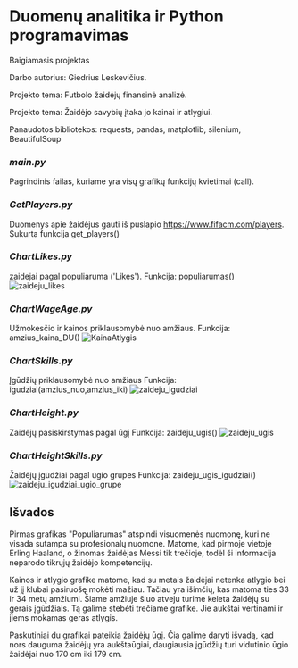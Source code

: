 # Duomenų analitika ir Python programavimas
Baigiamasis projektas 

Darbo autorius: Giedrius Leskevičius.

Projekto tema: Futbolo žaidėjų finansinė analizė.

Projekto tema: Žaidėjo savybių įtaka jo kainai ir atlygiui.

Panaudotos bibliotekos: requests, pandas, matplotlib, silenium, BeautifulSoup

### _main.py_

Pagrindinis failas, kuriame yra visų grafikų funkcijų kvietimai (call).


### _GetPlayers.py_

Duomenys apie žaidėjus gauti iš puslapio https://www.fifacm.com/players.
Sukurta funkcija get_players()


### _ChartLikes.py_

zaidejai pagal populiaruma ('Likes').
Funkcija: populiarumas()
![zaideju_likes](https://github.com/litpost/PythonStudies/assets/19422665/41dc6b27-12c2-4423-8010-85faa2515ca8)


### _ChartWageAge.py_

Užmokesčio ir kainos priklausomybė nuo amžiaus.
Funkcija: amzius_kaina_DU()
![KainaAtlygis](https://github.com/litpost/PythonStudies/assets/19422665/effa035d-ba0b-4801-b79c-db7ebe57533a)


### _ChartSkills.py_

Įgūdžių priklausomybė nuo amžiaus
Funkcija: igudziai(amzius_nuo,amzius_iki)
![zaideju_igudziai](https://github.com/litpost/PythonStudies/assets/19422665/67434e4a-c836-4f10-bddd-cd6af7cd532d)



### _ChartHeight.py_

Zaidėjų pasiskirstymas pagal ūgį
Funkcija: zaideju_ugis()
![zaideju_ugis](https://github.com/litpost/PythonStudies/assets/19422665/52fff719-b38d-4a27-8dde-2f58eab41e41)



### _ChartHeightSkills.py_

Žaidėjų įgūdžiai pagal ūgio grupes
Funkcija: zaideju_ugis_igudziai()
![zaideju_igudziai_ugio_grupe](https://github.com/litpost/PythonStudies/assets/19422665/8bf913a1-ee3f-46e3-a380-e29efde5b181)


## Išvados
Pirmas grafikas "Populiarumas" atspindi visuomenės nuomonę, kuri ne visada sutampa su profesionalų nuomone. Matome, kad pirmoje vietoje Erling Haaland, o žinomas žaidėjas Messi tik trečioje, todėl ši informacija neparodo tikrųjų žaidėjo kompetencijų.

Kainos ir atlygio grafike matome, kad su metais žaidėjai netenka atlygio bei už jį klubai pasiruošę mokėti mažiau. Tačiau yra išimčių, kas matoma ties 33 ir 34 metų amžiumi. Šiame amžiuje šiuo atveju turime keleta žaidėjų su gerais įgūdžiais. Tą galime stebėti trečiame grafike. Jie aukštai vertinami ir jiems mokamas geras atlygis.

Paskutiniai du grafikai pateikia žaidėjų ūgį. Čia galime daryti išvadą, kad nors dauguma žaidėjų yra aukštaūgiai, daugiausia įgūdžių turi vidutinio ūgio žaidėjai nuo 170 cm iki 179 cm.



